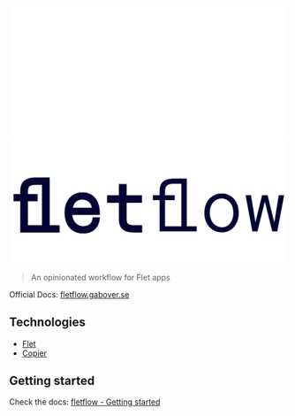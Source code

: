 ![fletflow](./docs/docs/assets/img/fletflow-logo-dark.png#gh-dark-mode-only)
![fletflow](./docs/docs/assets/img/fletflow-logo-light.png#gh-light-mode-only)

> An opinionated workflow for Flet apps

Official Docs: [fletflow.gabover.se](https://fletflow.gabover.se/)

## Technologies

* [Flet](https://flet.dev/)
* [Copier](https://copier.readthedocs.io/)

## Getting started

Check the docs: [fletflow - Getting started](https://fletflow.gabover.se/getting-started/)